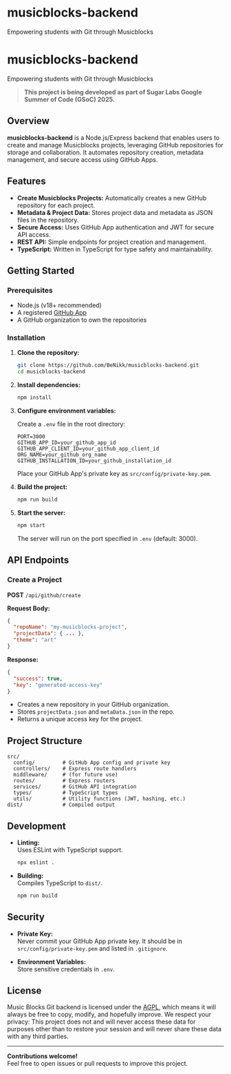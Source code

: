 # musicblocks-backend
Empowering students with Git through Musicblocks

# musicblocks-backend
Empowering students with Git through Musicblocks

> **This project is being developed as part of Sugar Labs Google Summer of Code (GSoC) 2025.**

## Overview

**musicblocks-backend** is a Node.js/Express backend that enables users to create and manage Musicblocks projects, leveraging GitHub repositories for storage and collaboration. It automates repository creation, metadata management, and secure access using GitHub Apps.

## Features

- **Create Musicblocks Projects:** Automatically creates a new GitHub repository for each project.
- **Metadata & Project Data:** Stores project data and metadata as JSON files in the repository.
- **Secure Access:** Uses GitHub App authentication and JWT for secure API access.
- **REST API:** Simple endpoints for project creation and management.
- **TypeScript:** Written in TypeScript for type safety and maintainability.

## Getting Started

### Prerequisites

- Node.js (v18+ recommended)
- A registered [GitHub App](https://docs.github.com/en/developers/apps/building-github-apps/creating-a-github-app)
- A GitHub organization to own the repositories

### Installation

1. **Clone the repository:**
   ```sh
   git clone https://github.com/BeNikk/musicblocks-backend.git
   cd musicblocks-backend
   ```

2. **Install dependencies:**
   ```sh
   npm install
   ```

3. **Configure environment variables:**

   Create a `.env` file in the root directory:
   ```env
   PORT=3000
   GITHUB_APP_ID=your_github_app_id
   GITHUB_APP_CLIENT_ID=your_github_app_client_id
   ORG_NAME=your_github_org_name
   GITHUB_INSTALLATION_ID=your_github_installation_id
   ```

   Place your GitHub App's private key as `src/config/private-key.pem`.

4. **Build the project:**
   ```sh
   npm run build
   ```

5. **Start the server:**
   ```sh
   npm start
   ```

   The server will run on the port specified in `.env` (default: 3000).

## API Endpoints

### Create a Project

**POST** `/api/github/create`

**Request Body:**
```json
{
  "repoName": "my-musicblocks-project", 
  "projectData": { ... },               
  "theme": "art"                       
}
```

**Response:**
```json
{
  "success": true,
  "key": "generated-access-key"
}
```

- Creates a new repository in your GitHub organization.
- Stores `projectData.json` and `metaData.json` in the repo.
- Returns a unique access key for the project.

## Project Structure

```
src/
  config/         # GitHub App config and private key
  controllers/    # Express route handlers
  middleware/     # (for future use)
  routes/         # Express routers
  services/       # GitHub API integration
  types/          # TypeScript types
  utils/          # Utility functions (JWT, hashing, etc.)
dist/             # Compiled output
```

## Development

- **Linting:**  
  Uses ESLint with TypeScript support.  
  ```sh
  npx eslint .
  ```

- **Building:**  
  Compiles TypeScript to `dist/`.  
  ```sh
  npm run build
  ```

## Security

- **Private Key:**  
  Never commit your GitHub App private key. It should be in `src/config/private-key.pem` and listed in `.gitignore`.

- **Environment Variables:**  
  Store sensitive credentials in `.env`.

## License


Music Blocks Git backend is licensed under the [AGPL](https://www.gnu.org/licenses/agpl-3.0.en.html), which means it will always be free to copy, modify, and hopefully improve. We respect your privacy: This project does not and will never access these data for purposes other than to restore your session and will never share these data with any third parties.




---

**Contributions welcome!**  
Feel free to open issues or pull requests to improve this project.